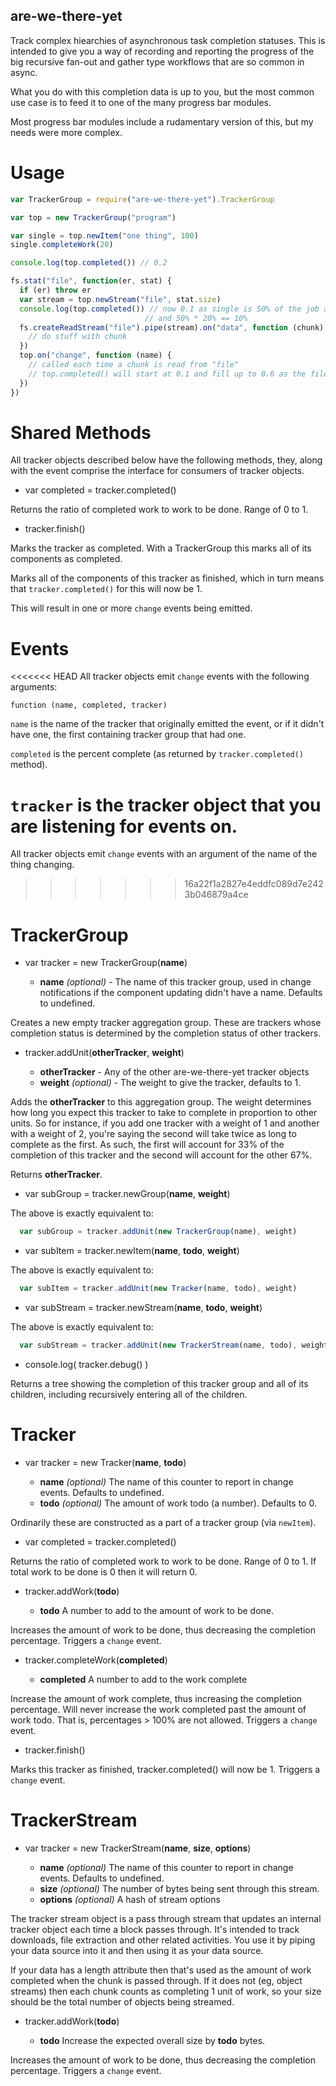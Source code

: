 are-we-there-yet
----------------

Track complex hiearchies of asynchronous task completion statuses.  This is
intended to give you a way of recording and reporting the progress of the big
recursive fan-out and gather type workflows that are so common in async.

What you do with this completion data is up to you, but the most common use case is to
feed it to one of the many progress bar modules.

Most progress bar modules include a rudamentary version of this, but my
needs were more complex.

Usage
=====

```javascript
var TrackerGroup = require("are-we-there-yet").TrackerGroup

var top = new TrackerGroup("program")

var single = top.newItem("one thing", 100)
single.completeWork(20)

console.log(top.completed()) // 0.2

fs.stat("file", function(er, stat) {
  if (er) throw er  
  var stream = top.newStream("file", stat.size)
  console.log(top.completed()) // now 0.1 as single is 50% of the job and is 20% complete
                              // and 50% * 20% == 10%
  fs.createReadStream("file").pipe(stream).on("data", function (chunk) {
    // do stuff with chunk
  })
  top.on("change", function (name) {
    // called each time a chunk is read from "file"
    // top.completed() will start at 0.1 and fill up to 0.6 as the file is read
  })
})
```

Shared Methods
==============

All tracker objects described below have the following methods, they, along
with the event comprise the interface for consumers of tracker objects.

* var completed = tracker.completed()

Returns the ratio of completed work to work to be done. Range of 0 to 1.

* tracker.finish()

Marks the tracker as completed. With a TrackerGroup this marks all of its
components as completed.

Marks all of the components of this tracker as finished, which in turn means
that `tracker.completed()` for this will now be 1.

This will result in one or more `change` events being emitted.

Events
======

<<<<<<< HEAD
All tracker objects emit `change` events with the following arguments:

```
function (name, completed, tracker)
```

`name` is the name of the tracker that originally emitted the event,
or if it didn't have one, the first containing tracker group that had one.

`completed` is the percent complete (as returned by `tracker.completed()` method).

`tracker` is the tracker object that you are listening for events on.
=======
All tracker objects emit `change` events with an argument of the name of the
thing changing.
>>>>>>> 16a22f1a2827e4eddfc089d7e2423b046879a4ce

TrackerGroup
============

* var tracker = new TrackerGroup(**name**)

  * **name** *(optional)* - The name of this tracker group, used in change
    notifications if the component updating didn't have a name. Defaults to undefined.

Creates a new empty tracker aggregation group. These are trackers whose
completion status is determined by the completion status of other trackers.

* tracker.addUnit(**otherTracker**, **weight**)

  * **otherTracker** - Any of the other are-we-there-yet tracker objects
  * **weight** *(optional)* - The weight to give the tracker, defaults to 1.

Adds the **otherTracker** to this aggregation group. The weight determines
how long you expect this tracker to take to complete in proportion to other
units.  So for instance, if you add one tracker with a weight of 1 and
another with a weight of 2, you're saying the second will take twice as long
to complete as the first.  As such, the first will account for 33% of the
completion of this tracker and the second will account for the other 67%.

Returns **otherTracker**.

* var subGroup = tracker.newGroup(**name**, **weight**)

The above is exactly equivalent to:

```javascript
  var subGroup = tracker.addUnit(new TrackerGroup(name), weight)
```

* var subItem = tracker.newItem(**name**, **todo**, **weight**)

The above is exactly equivalent to:

```javascript
  var subItem = tracker.addUnit(new Tracker(name, todo), weight)
```

* var subStream = tracker.newStream(**name**, **todo**, **weight**)

The above is exactly equivalent to:

```javascript
  var subStream = tracker.addUnit(new TrackerStream(name, todo), weight)
```

* console.log( tracker.debug() )

Returns a tree showing the completion of this tracker group and all of its
children, including recursively entering all of the children.

Tracker
=======

* var tracker = new Tracker(**name**, **todo**)

  * **name** *(optional)* The name of this counter to report in change
    events.  Defaults to undefined.
  * **todo** *(optional)* The amount of work todo (a number). Defaults to 0.

Ordinarily these are constructed as a part of a tracker group (via
`newItem`).

* var completed = tracker.completed()

Returns the ratio of completed work to work to be done. Range of 0 to 1. If
total work to be done is 0 then it will return 0.

* tracker.addWork(**todo**)

  * **todo** A number to add to the amount of work to be done.

Increases the amount of work to be done, thus decreasing the completion
percentage.  Triggers a `change` event.

* tracker.completeWork(**completed**)

  * **completed** A number to add to the work complete

Increase the amount of work complete, thus increasing the completion percentage.
Will never increase the work completed past the amount of work todo. That is,
percentages > 100% are not allowed. Triggers a `change` event.

* tracker.finish()

Marks this tracker as finished, tracker.completed() will now be 1. Triggers
a `change` event.

TrackerStream
=============

* var tracker = new TrackerStream(**name**, **size**, **options**)

  * **name** *(optional)* The name of this counter to report in change
    events.  Defaults to undefined.
  * **size** *(optional)* The number of bytes being sent through this stream.
  * **options** *(optional)* A hash of stream options

The tracker stream object is a pass through stream that updates an internal
tracker object each time a block passes through.  It's intended to track
downloads, file extraction and other related activities. You use it by piping
your data source into it and then using it as your data source.

If your data has a length attribute then that's used as the amount of work
completed when the chunk is passed through.  If it does not (eg, object
streams) then each chunk counts as completing 1 unit of work, so your size
should be the total number of objects being streamed.

* tracker.addWork(**todo**)

  * **todo** Increase the expected overall size by **todo** bytes.

Increases the amount of work to be done, thus decreasing the completion
percentage.  Triggers a `change` event.
